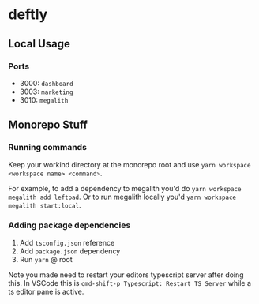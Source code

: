 # deftly

## Local Usage

### Ports

- 3000: `dashboard`
- 3003: `marketing`
- 3010: `megalith`

## Monorepo Stuff

### Running commands

Keep your workind directory at the monorepo root and use `yarn workspace <workspace name> <command>`.

For example, to add a dependency to megalith you'd do `yarn workspace megalith add leftpad`.
Or to run megalith locally you'd `yarn workspace megalith start:local`.

### Adding package dependencies

1. Add `tsconfig.json` reference
2. Add `package.json` dependency
3. Run `yarn` @ root

Note you made need to restart your editors typescript server after doing this.
In VSCode this is `cmd-shift-p Typescript: Restart TS Server` while a ts editor pane is active.
